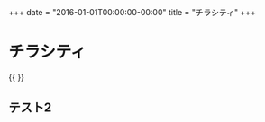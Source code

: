 +++
date = "2016-01-01T00:00:00-00:00"
title = "チラシティ"
+++
# チラシティ

{{ <csv sheetsid="10o9Lz438Qg2V8pjhotQdXpJ-nUYclL20cpo6InTv7Wg"> }}


## テスト2
